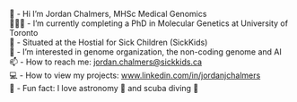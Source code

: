 👋 - Hi I’m Jordan Chalmers, MHSc Medical Genomics  
👩🏻‍💻 - I’m currently completing a PhD in Molecular Genetics at University of Toronto  
🏢 - Situated at the Hostial for Sick Children (SickKids)  
🧬 - I’m interested in genome organization, the non-coding genome and AI  
📫 - How to reach me: jordan.chalmers@sickkids.ca  
💻 - How to view my projects: www.linkedin.com/in/jordanjchalmers  
🌟 - Fun fact: I love astronomy 🔭 and scuba diving 🤿

<!---
jordanchalmers/jordanchalmers is a ✨ special ✨ repository because its `README.md` (this file) appears on your GitHub profile.
You can click the Preview link to take a look at your changes.
--->
